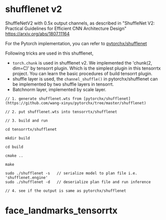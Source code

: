 # shufflenet v2

ShuffleNetV2 with 0.5x output channels, as described in
 "ShuffleNet V2: Practical Guidelines for Efficient CNN Architecture Design"
            <https://arxiv.org/abs/1807.11164>

For the Pytorch implementation, you can refer to [pytorchx/shufflenet](https://github.com/wang-xinyu/pytorchx/tree/master/shufflenet)

Following tricks are used in this shufflenet,

- `torch.chunk` is used in shufflenet v2. We implemented the 'chunk(2, dim=C)' by tensorrt plugin. Which is the simplest plugin in this tensorrtx project. You can learn the basic procedures of build tensorrt plugin.
- shuffle layer is used, the `channel_shuffle()` in pytorchx/shufflenet can be implemented by two shuffle layers in tensorrt.
- Batchnorm layer, implemented by scale layer.

```
// 1. generate shufflenet.wts from [pytorchx/shufflenet](https://github.com/wang-xinyu/pytorchx/tree/master/shufflenet)

// 2. put shufflenet.wts into tensorrtx/shufflenet

// 3. build and run

cd tensorrtx/shufflenet

mkdir build

cd build

cmake ..

make

sudo ./shufflenet -s   // serialize model to plan file i.e. 'shufflenet.engine'
sudo ./shufflenet -d   // deserialize plan file and run inference

// 4. see if the output is same as pytorchx/shufflenet
```


# face_landmarks_tensorrtx
